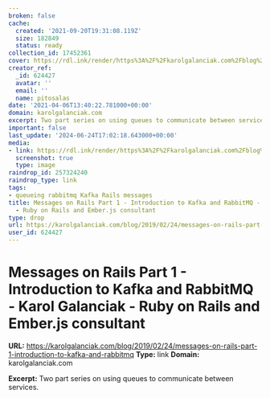 ```yaml
---
broken: false
cache:
  created: '2021-09-20T19:31:08.119Z'
  size: 182849
  status: ready
collection_id: 17452361
cover: https://rdl.ink/render/https%3A%2F%2Fkarolgalanciak.com%2Fblog%2F2019%2F02%2F24%2Fmessages-on-rails-part-1-introduction-to-kafka-and-rabbitmq
creator_ref:
  _id: 624427
  avatar: ''
  email: ''
  name: pitosalas
date: '2021-04-06T13:40:22.781000+00:00'
domain: karolgalanciak.com
excerpt: Two part series on using queues to communicate between services.
important: false
last_update: '2024-06-24T17:02:18.643000+00:00'
media:
- link: https://rdl.ink/render/https%3A%2F%2Fkarolgalanciak.com%2Fblog%2F2019%2F02%2F24%2Fmessages-on-rails-part-1-introduction-to-kafka-and-rabbitmq
  screenshot: true
  type: image
raindrop_id: 257324240
raindrop_type: link
tags:
- queueing rabbitmq Kafka Rails messages
title: Messages on Rails Part 1 - Introduction to Kafka and RabbitMQ - Karol Galanciak
  - Ruby on Rails and Ember.js consultant
type: drop
url: https://karolgalanciak.com/blog/2019/02/24/messages-on-rails-part-1-introduction-to-kafka-and-rabbitmq
user_id: 624427
---
```


# Messages on Rails Part 1 - Introduction to Kafka and RabbitMQ - Karol Galanciak - Ruby on Rails and Ember.js consultant

**URL:** https://karolgalanciak.com/blog/2019/02/24/messages-on-rails-part-1-introduction-to-kafka-and-rabbitmq
**Type:** link
**Domain:** karolgalanciak.com

**Excerpt:** Two part series on using queues to communicate between services.
